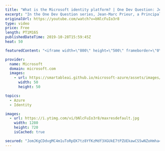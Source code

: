 ```yaml
---
title: "What is the Microsoft identity platform? | One Dev Question: Jean-Marc Prieur"
excerpt: "In the One Dev Question series, Jean-Marc Prieur, a Principal Program Manager Program Manager working on the Microsoft identity platform, explains what makes up the Microsoft identity platform.   Get more information at: https://docs.microsoft.com/azure/active-directory/develop/ Create your free Azure"
originalUrl: https://youtube.com/watch?v=bNlcFuIo3r8
type: video
price: Free
length: PT1M16S
publishedDateTime: 2019-10-28T15:59:45Z
heat: 50

featuredContent: "<iframe width=\"800\" height=\"500\" frameborder=\"0\" src=\"https://www.youtube.com/embed/bNlcFuIo3r8\" allow=\"accelerometer; autoplay; encrypted-media; gyroscope; picture-in-picture\" allowfullscreen></iframe>"

provider:
  name: Microsoft
  domain: microsoft.com
  images:
    - url: https://smartableai.github.io/microsoft-azure/assets/images/organizations/microsoft.com-50x50.jpg
      width: 50
      height: 50

topics:
  - Azure
  - Identity

images:
  - url: https://i.ytimg.com/vi/bNlcFuIo3r8/maxresdefault.jpg
    width: 1280
    height: 720
    isCached: true

secured: "JomJKgCDdvgMC4m1uToRpEK7tz8YfKzMdf3XGUkE7tPZUEkawCS5wNZoHmha45/MwDLNbc0P/E0Ic7RyUNBYPCJBMuR7PwZ199BKJW9o+4A4n900tf31bAJwr8BvDlbS+TxC81O8Vaa2CYUnPt8yfgINoS0FeTZ0Gmdj5txqP6RENxYLcDJty7BHH4QC4OLxFrOWkSB38qnwzDVZOfaB6t4RsUOCO+mDBBkP+d0Alb21jXXibtwiL3ErFTWT4mGFCMiSwYmNWBUDvgQLeXHf1BOLBZc3aPKPBPKU7s0UhO8RdI1Xg2BoaQv43hUgG1k6vDUYMRjlsACsCBb7/uwUVzuvhkTAp84kfwvzARIPDaBtdyVUL7cOERu2icL1dhP1nRs7Z2A8GkGo9DcdRQAsG2Y7+Y2NNl4A4jxi9UVa+4A=;xsFMrLgzLMFoMYV9/5YSyA=="
---
```


